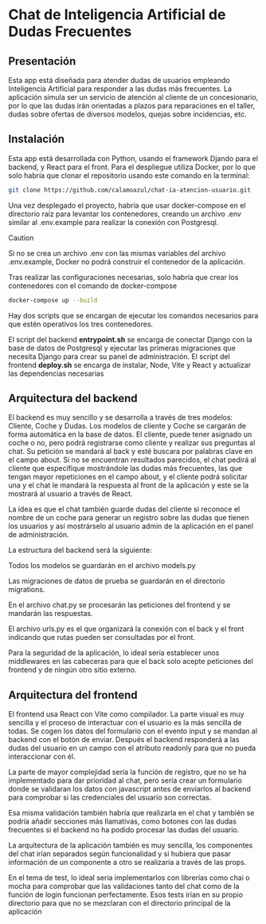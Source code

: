 # Chat de Inteligencia Artificial de Dudas Frecuentes

## Presentación

Esta app está diseñada para atender dudas de usuarios empleando Inteligencia Artificial para responder a las dudas más frecuentes. La aplicación simula ser un servicio de atención al cliente de un concesionario, por lo que las dudas irán orientadas a plazos para reparaciones en el taller, dudas sobre ofertas de diversos modelos, quejas sobre incidencias, etc.

## Instalación

Esta app está desarrollada con Python, usando el framework Djando para el backend, y React para el front.
Para el despliegue utiliza Docker, por lo que solo habría que clonar el repositorio usando este comando en la terminal:

```bash
git clone https://github.com/calamoazul/chat-ia-atencion-usuario.git
```

Una vez desplegado el proyecto, habría que usar docker-compose en el directorio raíz para levantar los contenedores, creando un archivo .env similar al .env.example para realizar la conexión con Postgresql.

> [!CAUTION]
> Si no se crea un archivo .env con las mismas variables del archivo .env.example, Docker no podrá construir el contenedor de la aplicación.

Tras realizar las configuraciones necesarias, solo habría que crear los contenedores con el comando de docker-compose

```bash
docker-compose up --build
```

Hay dos scripts que se encargan de ejecutar los comandos necesarios para que estén operativos los tres contenedores.

El script del backend **entrypoint.sh** se encarga de conectar Django con la base de datos de Postgresql y ejecutar las primeras migraciones que necesita Django para crear su panel de administración.
El script del frontend **deploy.sh** se encarga de instalar, Node, Vite y React y actualizar las dependencias necesarias


## Arquitectura del backend

El backend es muy sencillo y se desarrolla a través de tres modelos: Cliente, Coche y Dudas.
Los modelos de cliente y Coche se cargarán de forma automática en la base de datos. El cliente, puede tener asignado un coche o no, pero podrá registrarse como cliente y realizar sus preguntas al chat.
Su petición se mandará al back y esté buscara por palabras clave en el campo about.
Si no se encuentran resultados parecidos, el chat pedirá al cliente que específique mostrándole las dudas más frecuentes, las que tengan mayor repeticiones en el campo about, y el cliente podrá solicitar una y el chat le mandará la respuesta al front de la aplicación y este se la mostrará al usuario a través de React.

La idea es que el chat también guarde dudas del cliente si reconoce el nombre de un coche para generar un registro sobre las dudas que tienen los usuarios y así mostrárselo al usuario admin de la aplicación en el panel de administración.

La estructura del backend será la siguiente:

Todos los modelos se guardarán en el archivo models.py

Las migraciones de datos de prueba se guardarán en el directorio migrations.

En el archivo chat.py se procesarán las peticiones del frontend y se mandarán las respuestas.

El archivo urls.py es el que organizará la conexión con el back y el front indicando que rutas pueden ser consultadas por el front.

Para la seguridad de la aplicación, lo ideal sería establecer unos middlewares en las cabeceras para que el back solo acepte peticiones del frontend y de ningún otro sitio externo.

## Arquitectura del frontend

El frontend usa React con Vite como compilador. La parte visual es muy sencilla y el proceso de interactuar con el usuario es la más sencilla de todas.
Se cogen los datos del formulario con el evento input y se mandan al backend con el botón de enviar.
Después el backend responderá a las dudas del usuario en un campo con el atributo readonly para que no pueda interaccionar con él.

La parte de mayor complejidad sería la función de registro, que no se ha implementado para dar prioridad al chat, pero sería crear un formulario donde se validaran los datos con javascript antes de enviarlos al backend para comprobar si las credenciales del usuario son correctas.

Esa misma validación también habría que realizarla en el chat y también se podría añadir secciones más llamativas, como botones con las dudas frecuentes si el backend no ha podido procesar las dudas del usuario.

La arquitectura de la aplicación también es muy sencilla, los componentes del chat irían separados según funcionalidad y si hubiera que pasar información de un componente a otro se realizaría a través de las props.

En el tema de test, lo ideal seria implementarlos con librerías como chai o mocha para comprobar que las validaciones tanto del chat como de la función de login funcionan perfectamente. Esos tests irían en su propio directorio para que no se mezclaran con el directorio principal de la aplicación

